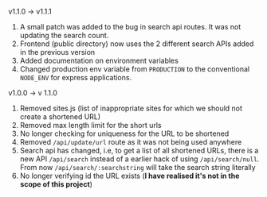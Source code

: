 v1.1.0 -> v1.1.1 

1. A small patch was added to the bug in search api routes. It was not updating the search count.
2. Frontend (public directory) now uses the 2 different search APIs added in the previous version
3. Added documentation on environment variables
4. Changed production env variable from `PRODUCTION` to the conventional `NODE_ENV` for express applications.

v1.0.0 -> v 1.1.0

1. Removed sites.js (list of inappropriate sites for which we should not create a shortened URL)
2. Removed max length limit for the short urls
3. No longer checking for uniqueness for the URL to be shortened
4. Removed `/api/update/url` route as it was not being used anywhere
5. Search api has changed, i.e, to get a list of all shortened URLs, there is a new API `/api/search` instead of a earlier hack of using `/api/search/null`. From now `/api/search/:searchstring` will take the search string literally
6. No longer verifying id the URL exists (**I have realised it's not in the scope of this project**)